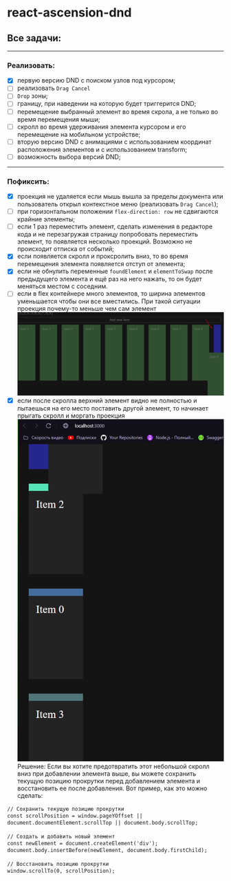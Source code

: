 # react-ascension-dnd

## Все задачи:

---
### Реализовать:
- [x] первую версию DND с поиском узлов под курсором;
- [ ] реализовать `Drag Cancel`
- [ ] `Drop` зоны;
- [ ] границу, при наведении на которую будет триггерится DND;
- [ ] перемещение выбранный элемент во время скрола, а не только во время перемещения мыши;
- [ ] скролл во время удерживания элемента курсором и его перемещение на мобильном устройстве;
- [ ] вторую версию DND с анимациями с использованием координат расположения
элементов и с использованием transform;
- [ ] возможность выбора версий DND;
---
### Пофиксить:
- [x] проекция не удаляется если мышь вышла за пределы документа
или пользователь открыл контекстное меню (реализовать `Drag Cancel`);
- [ ] при горизонтальном положении `flex-direction: row` не сдвигаются крайние элементы;
- [ ] если 1 раз переместить элемент, сделать изменения в редакторе кода и не перезагружая страницу
   попробовать переместить элемент, то появляется несколько проекций. Возможно не происходит отписка от событий;
- [x] если появляется скролл и проксролить вниз, то во время перемещения элемента появляется отступ от элемента;
- [x] если не обнулить переменные `foundElement` и `elementToSwap` после предыдущего элемента и ещё раз на него нажать, то он
   будет меняться местом с соседним.
- [ ] если в flex контейнере много элементов, то ширина элементов уменьшается чтобы они все вместились. При такой ситуации
проекция почему-то меньше чем сам элемент
![img.png](readme-content/img.png)
- [x] если после скролла верхний элемент видно не полностью и пытаешься на его место поставить другой элемент, то начинает
прыгать скролл и моргать проекция
![img.png](readme-content/img-1.png)
Решение:
  Если вы хотите предотвратить этот небольшой скролл вниз при 
добавлении элемента выше, вы можете сохранить текущую позицию прокрутки 
перед добавлением элемента и восстановить ее после добавления. 
Вот пример, как это можно сделать:
```JS
// Сохранить текущую позицию прокрутки
const scrollPosition = window.pageYOffset || document.documentElement.scrollTop || document.body.scrollTop;

// Создать и добавить новый элемент
const newElement = document.createElement('div');
document.body.insertBefore(newElement, document.body.firstChild);

// Восстановить позицию прокрутки
window.scrollTo(0, scrollPosition);
```